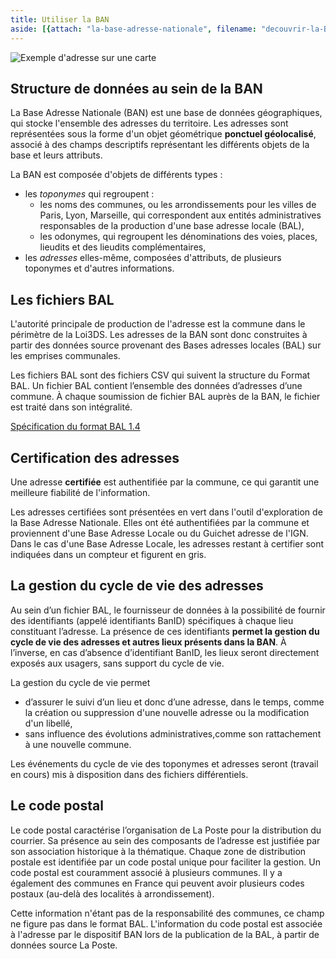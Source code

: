 ```yaml
---
title: Utiliser la BAN
aside: [{attach: "la-base-adresse-nationale", filename: "decouvrir-la-BAN--la-base-adresse-nationale"}]
---
```



![Exemple d'adresse sur une carte](img/pages/utiliser_la_BAN/exemple_carte_adresse.png)

## Structure de données au sein de la BAN

La Base Adresse Nationale (BAN) est une base de données géographiques, qui stocke l'ensemble des adresses du territoire. Les adresses sont représentées sous la forme d'un objet géométrique **ponctuel géolocalisé**, associé à des champs descriptifs représentant les différents objets de la base et leurs attributs. 

La BAN est composée d'objets de différents types :
- les *toponymes* qui regroupent : 
    - les noms des communes, ou les arrondissements pour les villes de Paris, Lyon, Marseille, qui correspondent aux entités administratives responsables de la production d'une base adresse locale (BAL), 
    - les odonymes, qui regroupent les dénominations des voies, places, lieudits et des lieudits complémentaires,   
- les *adresses* elles-même, composées d'attributs, de plusieurs toponymes et d'autres informations. 



## Les fichiers BAL

L'autorité principale de production de l'adresse est la commune dans le périmètre de la Loi3DS. Les adresses de la BAN sont donc construites à partir des données source provenant des Bases adresses locales (BAL) sur les emprises communales.

Les fichiers BAL sont des fichiers CSV qui suivent la structure du Format BAL. Un fichier BAL contient l’ensemble des données d’adresses d’une commune. À chaque soumission de fichier BAL auprès de la BAN, le fichier est traité dans son intégralité.

[Spécification du format BAL 1.4](https://aitf-sig-topo.github.io/voies-adresses/files/AITF_SIG_Topo_Format_Base_Adresse_Locale_v1.4.pdf)

  
## Certification des adresses
Une adresse **certifiée** est authentifiée par la commune, ce qui garantit une meilleure fiabilité de l'information. 

Les adresses certifiées sont présentées en vert dans l'outil d'exploration de la Base Adresse Nationale. Elles ont été authentifiées par la commune et proviennent d'une Base Adresse Locale ou du Guichet adresse de l'IGN. 
Dans le cas d'une Base Adresse Locale, les adresses restant à certifier sont indiquées dans un compteur et figurent en gris.


## La gestion du cycle de vie des adresses
Au sein d’un fichier BAL, le fournisseur de données à la possibilité de fournir des identifiants (appelé identifiants BanID) spécifiques à chaque lieu constituant l’adresse. 
La présence de ces identifiants **permet la gestion du cycle de vie des adresses et autres lieux présents dans la BAN**.
À l’inverse, en cas d’absence d’identifiant BanID, les lieux seront directement exposés aux usagers, sans support du cycle de vie.

 
La gestion du cycle de vie permet 
- d’assurer le suivi d’un lieu et donc d’une adresse, dans le temps, comme la création ou suppression d'une nouvelle adresse ou la modification d'un libellé,
- sans influence des évolutions administratives,comme son rattachement à une nouvelle commune.

Les événements du cycle de vie des toponymes et adresses seront (travail en cours) mis à disposition dans des fichiers différentiels.

## Le code postal

Le code postal caractérise l’organisation de La Poste pour la distribution du courrier. Sa présence au sein des composants de l’adresse est justifiée par son association historique à la thématique.
Chaque zone de distribution postale est identifiée par un code postal unique pour faciliter la gestion. Un code postal est couramment associé à plusieurs communes. Il y a également des communes en France qui peuvent avoir plusieurs codes postaux (au-delà des localités à arrondissement).  

Cette information n'étant pas de la responsabilité des communes, ce champ ne figure pas dans le format BAL. L'information du code postal est associée à l'adresse par le dispositif BAN lors de la publication de la BAL, à partir de données source La Poste.